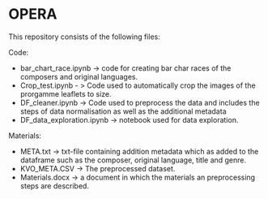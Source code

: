 # OPERA

This repository consists of the following files:
 
Code:
- bar_chart_race.ipynb -> code for creating bar char races of the composers and original languages.
- Crop_test.ipynb - > Code used to automatically crop the images of the prorgamme leaflets to size.
- DF_cleaner.ipynb -> Code used to preprocess the data and includes the steps of data normalisation as well as the additional metadata
- DF_data_exploration.ipynb -> notebook used for data exploration.


Materials:
- META.txt -> txt-file containing addition metadata which as added to the dataframe such as the composer, original language, title and genre.
- KVO_META.CSV -> The preprocessed dataset.
- Materials.docx -> a document in which the materials an preprocessing steps are described. 
